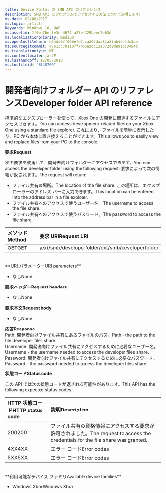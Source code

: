 ```yaml
---
title: Device Portal の SMB API のリファレンス
description: SMB API にプログラムでアクセスする方法について説明します。
ms.date: 02/08/2017
ms.topic: article
keywords: Windows 10, UWP
ms.assetid: 1f0eb76e-fe3e-4674-a27e-229beec7e63d
ms.localizationpriority: medium
ms.openlocfilehash: e248a6ff666efe7dca262daa81a21ab44a4dc5aa
ms.sourcegitcommit: d7613c791107f74b6a3dc12a372d9de916c0454b
ms.translationtype: MT
ms.contentlocale: ja-JP
ms.lasthandoff: 12/05/2018
ms.locfileid: "8748709"
---
```

# <a name="developer-folder-api-reference"></a><span data-ttu-id="dc7ec-104">開発者向けフォルダー API のリファレンス</span><span class="sxs-lookup"><span data-stu-id="dc7ec-104">Developer folder API reference</span></span>   
<span data-ttu-id="dc7ec-105">標準的なエクスプローラーを使って、Xbox One の開発に関連するファイルにアクセスできます。</span><span class="sxs-lookup"><span data-stu-id="dc7ec-105">You can access development-related files on your Xbox One using a standard file explorer.</span></span> <span data-ttu-id="dc7ec-106">これにより、ファイルを簡単に表示したり、PC から本体に置き換えることができます。</span><span class="sxs-lookup"><span data-stu-id="dc7ec-106">This allows you to easily view and replace files from your PC to the console.</span></span>

**<span data-ttu-id="dc7ec-107">要求</span><span class="sxs-lookup"><span data-stu-id="dc7ec-107">Request</span></span>**

<span data-ttu-id="dc7ec-108">次の要求を使用して、開発者向けフォルダーにアクセスできます。</span><span class="sxs-lookup"><span data-stu-id="dc7ec-108">You can access the developer folder using the following request.</span></span> <span data-ttu-id="dc7ec-109">要求によって次の情報が返されます。</span><span class="sxs-lookup"><span data-stu-id="dc7ec-109">The request will return:</span></span>    
* <span data-ttu-id="dc7ec-110">ファイル共有の場所。</span><span class="sxs-lookup"><span data-stu-id="dc7ec-110">The location of the file share.</span></span> <span data-ttu-id="dc7ec-111">この場所は、エクスプローラーのアドレス バーに入力できます。</span><span class="sxs-lookup"><span data-stu-id="dc7ec-111">This location can be entered into the address bar in a file explorer.</span></span>
* <span data-ttu-id="dc7ec-112">ファイル共有へのアクセスで使うユーザー名。</span><span class="sxs-lookup"><span data-stu-id="dc7ec-112">The username to access the file share.</span></span>
* <span data-ttu-id="dc7ec-113">ファイル共有へのアクセスで使うパスワード。</span><span class="sxs-lookup"><span data-stu-id="dc7ec-113">The password to access the file share.</span></span>

<span data-ttu-id="dc7ec-114">メソッド</span><span class="sxs-lookup"><span data-stu-id="dc7ec-114">Method</span></span>      | <span data-ttu-id="dc7ec-115">要求 URI</span><span class="sxs-lookup"><span data-stu-id="dc7ec-115">Request URI</span></span>
:------     | :-----
<span data-ttu-id="dc7ec-116">GET</span><span class="sxs-lookup"><span data-stu-id="dc7ec-116">GET</span></span> | <span data-ttu-id="dc7ec-117">/ext/smb/developerfolder</span><span class="sxs-lookup"><span data-stu-id="dc7ec-117">/ext/smb/developerfolder</span></span>
<br />
**<span data-ttu-id="dc7ec-118">URI パラメーター</span><span class="sxs-lookup"><span data-stu-id="dc7ec-118">URI parameters</span></span>**

- <span data-ttu-id="dc7ec-119">なし</span><span class="sxs-lookup"><span data-stu-id="dc7ec-119">None</span></span>

**<span data-ttu-id="dc7ec-120">要求ヘッダー</span><span class="sxs-lookup"><span data-stu-id="dc7ec-120">Request headers</span></span>**

- <span data-ttu-id="dc7ec-121">なし</span><span class="sxs-lookup"><span data-stu-id="dc7ec-121">None</span></span>

**<span data-ttu-id="dc7ec-122">要求本文</span><span class="sxs-lookup"><span data-stu-id="dc7ec-122">Request body</span></span>**

- <span data-ttu-id="dc7ec-123">なし</span><span class="sxs-lookup"><span data-stu-id="dc7ec-123">None</span></span>

**<span data-ttu-id="dc7ec-124">応答</span><span class="sxs-lookup"><span data-stu-id="dc7ec-124">Response</span></span>**   
<span data-ttu-id="dc7ec-125">Path: 開発者向けファイル共有にあるファイルのパス。</span><span class="sxs-lookup"><span data-stu-id="dc7ec-125">Path - the path to the file developer files share.</span></span>   
<span data-ttu-id="dc7ec-126">Username: 開発者向けファイル共有にアクセスするために必要なユーザー名。</span><span class="sxs-lookup"><span data-stu-id="dc7ec-126">Username - the username needed to access the developer files share.</span></span>   
<span data-ttu-id="dc7ec-127">Password: 開発者向けファイル共有にアクセスするために必要なパスワード。</span><span class="sxs-lookup"><span data-stu-id="dc7ec-127">Password - the password needed to access the developer files share.</span></span>   

**<span data-ttu-id="dc7ec-128">状態コード</span><span class="sxs-lookup"><span data-stu-id="dc7ec-128">Status code</span></span>**

<span data-ttu-id="dc7ec-129">この API では次の状態コードが返される可能性があります。</span><span class="sxs-lookup"><span data-stu-id="dc7ec-129">This API has the following expected status codes.</span></span>

<span data-ttu-id="dc7ec-130">HTTP 状態コード</span><span class="sxs-lookup"><span data-stu-id="dc7ec-130">HTTP status code</span></span>      | <span data-ttu-id="dc7ec-131">説明</span><span class="sxs-lookup"><span data-stu-id="dc7ec-131">Description</span></span>
:------     | :-----
<span data-ttu-id="dc7ec-132">200</span><span class="sxs-lookup"><span data-stu-id="dc7ec-132">200</span></span> | <span data-ttu-id="dc7ec-133">ファイル共有の資格情報にアクセスする要求が許可されました。</span><span class="sxs-lookup"><span data-stu-id="dc7ec-133">The request to access the credentials for the file share was granted.</span></span>
<span data-ttu-id="dc7ec-134">4XX</span><span class="sxs-lookup"><span data-stu-id="dc7ec-134">4XX</span></span> | <span data-ttu-id="dc7ec-135">エラー コード</span><span class="sxs-lookup"><span data-stu-id="dc7ec-135">Error codes</span></span>
<span data-ttu-id="dc7ec-136">5XX</span><span class="sxs-lookup"><span data-stu-id="dc7ec-136">5XX</span></span> | <span data-ttu-id="dc7ec-137">エラー コード</span><span class="sxs-lookup"><span data-stu-id="dc7ec-137">Error codes</span></span>
<br />
**<span data-ttu-id="dc7ec-138">利用可能なデバイス ファミリ</span><span class="sxs-lookup"><span data-stu-id="dc7ec-138">Available device families</span></span>**

* <span data-ttu-id="dc7ec-139">Windows Xbox</span><span class="sxs-lookup"><span data-stu-id="dc7ec-139">Windows Xbox</span></span>
